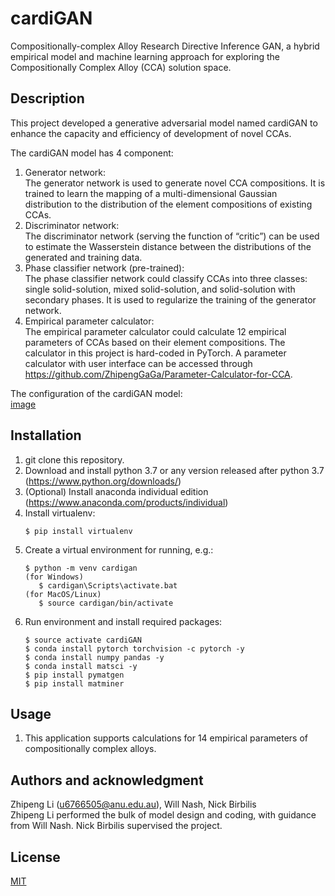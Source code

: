 # cardiGAN
Compositionally-complex Alloy Research Directive Inference GAN, a hybrid empirical model and machine learning approach for exploring the Compositionally Complex Alloy (CCA) solution space.

## Description
This project developed a generative adversarial model named cardiGAN to enhance the capacity and efficiency of development of novel CCAs.  

The cardiGAN model has 4 component:
1. Generator network:  
The generator network is used to generate novel CCA compositions. It is trained to learn the mapping of a multi-dimensional Gaussian distribution to the distribution of the element compositions of existing CCAs.
2. Discriminator network:  
The discriminator network (serving the function of “critic”) can be used to estimate the Wasserstein distance between the distributions of the generated and training data. 
3. Phase classifier network (pre-trained):  
The phase classifier network could classify CCAs into three classes: single solid-solution, mixed solid-solution, and solid-solution with secondary phases. It is used to regularize the training of the generator network. 
4. Empirical parameter calculator:  
The empirical parameter calculator could calculate 12 empirical parameters of CCAs based on their element compositions. The calculator in this project is hard-coded in PyTorch. A parameter calculator with user interface can be accessed through https://github.com/ZhipengGaGa/Parameter-Calculator-for-CCA.

The configuration of the cardiGAN model:  
[image](http://github.com/ZhipengGaGa/cardiGAN/raw/master/model_configuration.png)


## Installation
1. git clone this repository.
2. Download and install python 3.7 or any version released after python 3.7 (https://www.python.org/downloads/)
3. (Optional) Install anaconda individual edition (https://www.anaconda.com/products/individual)
4. Install virtualenv:
   ```
   $ pip install virtualenv
   ```
5. Create a virtual environment for running, e.g.:
   ```
   $ python -m venv cardigan
   (for Windows)
      $ cardigan\Scripts\activate.bat
   (for MacOS/Linux)
      $ source cardigan/bin/activate
   ```
6. Run environment and install required packages: 
   ```
   $ source activate cardiGAN
   $ conda install pytorch torchvision -c pytorch -y
   $ conda install numpy pandas -y
   $ conda install matsci -y
   $ pip install pymatgen 
   $ pip install matminer
   ```
## Usage
1. This application supports calculations for 14 empirical parameters of compositionally complex alloys. 

## Authors and acknowledgment
Zhipeng Li (u6766505@anu.edu.au), Will Nash, Nick Birbilis  
Zhipeng Li performed the bulk of model design and coding, with guidance from Will Nash. Nick Birbilis supervised the project. 

## License
[MIT](https://choosealicense.com/licenses/mit/)
